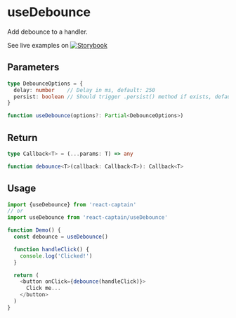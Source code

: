 # useDebounce

Add debounce to a handler.

See live examples on [![Storybook](https://cdn.jsdelivr.net/gh/storybooks/brand@master/badge/badge-storybook.svg)](https://react-captain.soywod.me/?selectedKind=useDebounce&selectedStory=Default&full=0&addons=1&stories=1&panelRight=0&addonPanel=storybook%2Factions%2Factions-panel)

## Parameters

```typescript
type DebounceOptions = {
  delay: number    // Delay in ms, default: 250
  persist: boolean // Should trigger .persist() method if exists, default: true
}

function useDebounce(options?: Partial<DebounceOptions>)
```

## Return

```typescript
type Callback<T> = (...params: T) => any

function debounce<T>(callback: Callback<T>): Callback<T>
```

## Usage

```typescript
import {useDebounce} from 'react-captain'
// or
import useDebounce from 'react-captain/useDebounce'

function Demo() {
  const debounce = useDebounce()

  function handleClick() {
    console.log('Clicked!')
  }

  return (
    <button onClick={debounce(handleClick)}>
      Click me...
    </button>
  )
}
```
